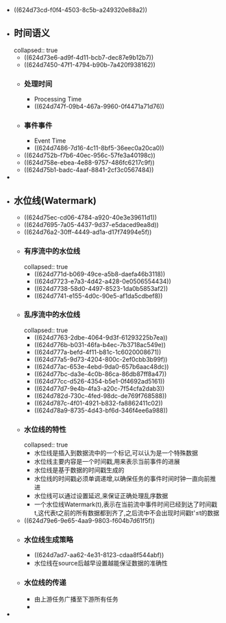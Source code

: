 - ((624d73cd-f0f4-4503-8c5b-a249320e88a2))
- ## 时间语义
  collapsed:: true
	- ((624d73e6-ad9f-4d11-bcb7-dec87e9b12b7))
	- ((624d7450-47f1-4794-b90b-7a420f938162))
	- ### 处理时间
		- Processing Time
		- ((624d747f-09b4-467a-9960-0f4471a71d76))
	- ### 事件事件
		- Event Time
		- ((624d7486-7d16-4c11-8bf5-36eec0a20ca0))
	- ((624d752b-f7b6-40ec-956c-57fe3a40198c))
	- ((624d758e-ebea-4e88-9757-486fc6217c9f))
	- ((624d75b1-badc-4aaf-8841-2cf3c0567484))
-
- ## 水位线(Watermark)
	- ((624d75ec-cd06-4784-a920-40e3e39611d1))
	- ((624d7695-7a05-4437-9d37-e5daced9ea8d))
	- ((624d76a2-30ff-4449-ad1a-d17f74994e5f))
	- ### 有序流中的水位线
	  collapsed:: true
		- ((624d771d-b069-49ce-a5b8-daefa46b3118))
		- ((624d7723-e7a3-4d42-a428-0e0506554434))
		- ((624d7738-58d0-4497-8523-1da0b5853af2))
		- ((624d7741-e155-4d0c-90e5-af1da5cdbef8))
	- ### 乱序流中的水位线
	  collapsed:: true
		- ((624d7763-2dbe-4064-9d3f-61293225b7ea))
		- ((624d776b-b031-46fa-b4ec-7b3718ac549e))
		- ((624d777a-befd-4f11-b81c-1c6020008671))
		- ((624d77a5-9d73-4204-800c-2ef0cbb3b99f))
		- ((624d77ac-653e-4ebd-9da0-657b6aac48dc))
		- ((624d77bc-da3e-4c0b-86ca-86db87ff8a47))
		- ((624d77cc-d526-4354-b5e1-0f4692ad5161))
		- ((624d77d7-9e4b-4fa3-a20c-7f54cfa2dab3))
		- ((624d782d-730c-4fed-98dc-de769f768588))
		- ((624d787c-4f01-4921-b832-fa8862411c02))
		- ((624d78a9-8735-4d43-bf6d-346f4ee6a988))
	- ### 水位线的特性
	  collapsed:: true
		- 水位线是插入到数据流中的一个标记,可以认为是一个特殊数据
		- 水位线主要内容是一个时间戳,用来表示当前事件的进展
		- 水位线是基于数据的时间戳生成的
		- 水位线的时间戳必须单调递增,以确保任务的事件时间时钟一直向前推进
		- 水位线可以通过设置延迟,来保证正确处理乱序数据
		- 一个水位线Watermark(t),表示在当前流中事件时间已经到达了时间戳t,这代表t之前的所有数据都到齐了,之后流中不会出现时间戳t'≤t的数据
	- ((624d79e6-9e65-4aa9-9803-f604b7d61f5f))
	- ### 水位线生成策略
		- ((624d7ad7-aa62-4e31-8123-cdaa8f544abf))
		- 水位线在source后越早设置越能保证数据的准确性
	- ### 水位线的传递
		- 由上游任务广播至下游所有任务
		-
-